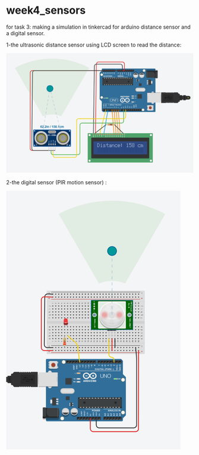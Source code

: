 # week4_sensors

for task 3:
making a simulation in tinkercad for arduino distance sensor and a digital sensor.



1-the ultrasonic distance sensor using LCD screen to read the distance:



![picture](distance.png)



2-the digital sensor (PIR motion sensor) :



![picture](pir.png)
